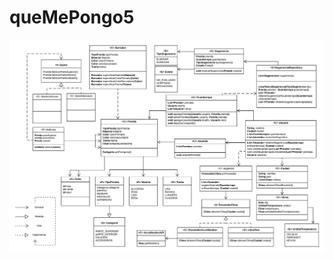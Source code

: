 # queMePongo5

![diagrama de clases](https://raw.githubusercontent.com/cristianicolasuarez/queMePongo5/master/cristianicolasuarez-diagrama-5.png)

